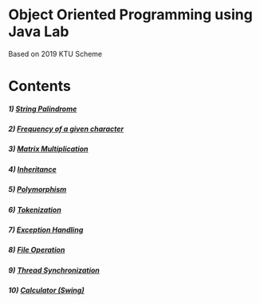 # Object Oriented Programming using Java Lab
Based on 2019 KTU Scheme

# Contents

##### 1) [String Palindrome](/1.%20String%20Palindrome/Palindrome.java)

##### 2) [Frequency of a given character](/2.%20String%20Frequency/Frequency.java)

##### 3) [Matrix Multiplication](/3.%20Matrix%20Multiplication/Matrix.java)

##### 4) [Inheritance](/4.%20Inheritance/InheritanceDemo.java)

##### 5) [Polymorphism](/5.%20Polymorphism/Polymorphism.java)

##### 6) [Tokenization](/6.%20Tokenization/Token.java)

##### 7) [Exception Handling](7.%20Exception%20Handling/Exc.java)

##### 8) [File Operation](8.%20File%20operation/Fileop.java)

##### 9) [Thread Synchronization](9.%20Thread%20synchronization/Threaddemo.java)

##### 10) [Calculator (Swing)](_10.%20Calculator%20swing/Calc.java)
